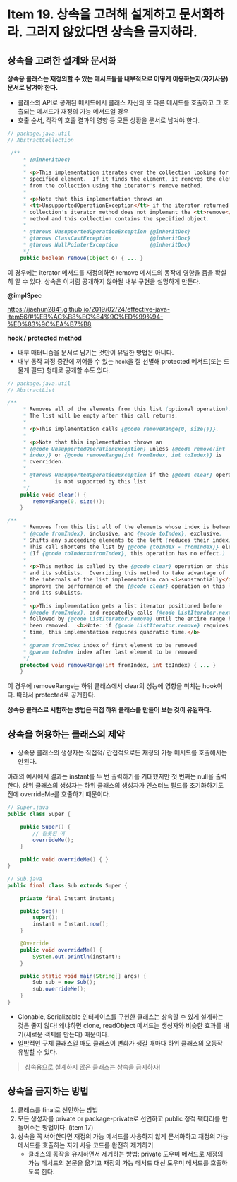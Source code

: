 # Item 19. 상속을 고려해 설계하고 문서화하라. 그러지 않았다면 상속을 금지하라.

## 상속을 고려한 설계와 문서화

**상속용 클래스는 재정의할 수 있는 메서드들을 내부적으로 어떻게 이용하는지(자기사용) 문서로 남겨야 한다.**

- 클래스의 API로 공개된 메서드에서 클래스 자신의 또 다른 메서드를 호출하고 그 호출되는 메서드가 재정의 가능 메서드일 경우
- 호출 순서, 각각의 호출 결과의 영향 등 모든 상황을 문서로 남겨야 한다.


```java
// package.java.util
// AbstractCollection

 /**
     * {@inheritDoc}
     *
     * <p>This implementation iterates over the collection looking for the
     * specified element.  If it finds the element, it removes the element
     * from the collection using the iterator's remove method.
     *
     * <p>Note that this implementation throws an
     * <tt>UnsupportedOperationException</tt> if the iterator returned by this
     * collection's iterator method does not implement the <tt>remove</tt>
     * method and this collection contains the specified object.
     *
     * @throws UnsupportedOperationException {@inheritDoc}
     * @throws ClassCastException            {@inheritDoc}
     * @throws NullPointerException          {@inheritDoc}
     */
    public boolean remove(Object o) { ... }
```
이 경우에는 iterator 메서드를 재정의하면 remove 메서드의 동작에 영향을 줌을 확실히 알 수 있다. 상속은 이처럼 공개하지 않아될 내부 구현을 설명하게 만든다.

**@implSpec**

https://jaehun2841.github.io/2019/02/24/effective-java-item56/#%EB%AC%B8%EC%84%9C%ED%99%94-%ED%83%9C%EA%B7%B8

**hook / protected method**

- 내부 매터니즘을 문서로 남기는 것만이 유일한 방법은 아니다.
- 내부 동작 과정 중간에 끼어들 수 있는 `hook`을 잘 선별해 protected 메서드(또는 드물게 필드) 형태로 공개할 수도 있다.

```java
// package.java.util
// AbstractList

/**
     * Removes all of the elements from this list (optional operation).
     * The list will be empty after this call returns.
     *
     * <p>This implementation calls {@code removeRange(0, size())}.
     *
     * <p>Note that this implementation throws an
     * {@code UnsupportedOperationException} unless {@code remove(int
     * index)} or {@code removeRange(int fromIndex, int toIndex)} is
     * overridden.
     *
     * @throws UnsupportedOperationException if the {@code clear} operation
     *         is not supported by this list
     */
    public void clear() {
        removeRange(0, size());
    }

/**
     * Removes from this list all of the elements whose index is between
     * {@code fromIndex}, inclusive, and {@code toIndex}, exclusive.
     * Shifts any succeeding elements to the left (reduces their index).
     * This call shortens the list by {@code (toIndex - fromIndex)} elements.
     * (If {@code toIndex==fromIndex}, this operation has no effect.)
     *
     * <p>This method is called by the {@code clear} operation on this list
     * and its subLists.  Overriding this method to take advantage of
     * the internals of the list implementation can <i>substantially</i>
     * improve the performance of the {@code clear} operation on this list
     * and its subLists.
     *
     * <p>This implementation gets a list iterator positioned before
     * {@code fromIndex}, and repeatedly calls {@code ListIterator.next}
     * followed by {@code ListIterator.remove} until the entire range has
     * been removed.  <b>Note: if {@code ListIterator.remove} requires linear
     * time, this implementation requires quadratic time.</b>
     *
     * @param fromIndex index of first element to be removed
     * @param toIndex index after last element to be removed
     */
    protected void removeRange(int fromIndex, int toIndex) { ... }
    }
```

이 경우에 removeRange는 하위 클래스에서 clear의 성능에 영향을 미치는 hook이다. 따라서 protected로 공개한다.

**상속용 클래스르 시험하는 방법은 직접 하위 클래스를 만들어 보는 것이 유일하다.**

## 상속을 허용하는 클래스의 제약

- 상속용 클래스의 생성자는 직접적/ 간접적으로든 재정의 가능 메서드를 호출해서는 안된다. 

아래의 예시에서 결과는 instant를 두 번 출력하기를 기대했지만 첫 번째는 null을 출력한다. 상위 클래스의 생성자는 하위 클래스의 생성자가 인스터느 필드를 초기화하기도 전에 overrideMe를 호출하기 때문이다.

```java
// Super.java
public class Super {

    public Super() {
        // 잘못된 예
        overrideMe();
    }
    
    public void overrideMe() { }
}
```

```java
// Sub.java
public final class Sub extends Super {

    private final Instant instant;

    public Sub() {
        super();
        instant = Instant.now();
    }

    @Override
    public void overrideMe() {
        System.out.println(instant);
    }

    public static void main(String[] args) {
        Sub sub = new Sub();
        sub.overrideMe();
    }
}
```

- Clonable, Serializable 인터페이스를 구현한 클래스는 상속할 수 있게 설계하는 것은 좋지 않다! 왜냐하면 clone, readObject 메서드는 생성자와 비슷한 효과를 내기(새로운 객체를 만든다) 때문이다.
- 일반적인 구체 클래스일 때도 클래스이 변화가 생길 때마다 하위 클래스의 오동작 유발할 수 있다.

> 상속용으로 설계하지 않은 클래스는 상속을 금지하자!


## 상속을 금지하는 방법

1. 클래스를 final로 선언하는 방법
2. 모든 생성자를 private or package-private로 선언하고 public 정적 팩터리를 만들어주는 방법이다. (item 17)
3. 상속을 꼭 써야한다면 재정의 가능 메서드를 사용하지 않게 문서화하고 재정의 가능 메서드를 호출하는 자기 사용 코드를 완전히 제거하기.
	- 클래스의 동작을 유지하면서 제거하는 방법: private 도우미 메서드로 재정의 가능 메서드의 본문을 옮기고 재정의 가능 메서드 대신 도우미 메서드를 호출하도록 한다.

